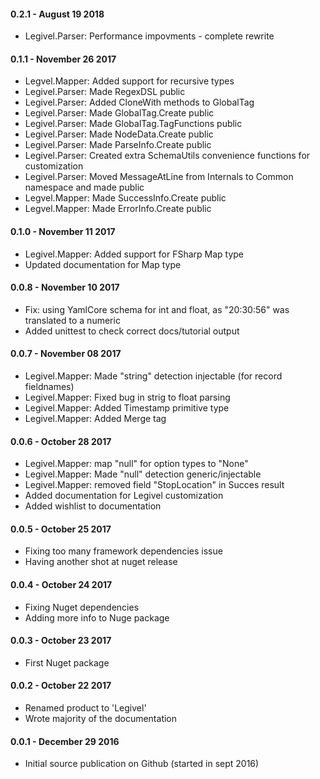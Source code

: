 #### 0.2.1 - August 19 2018
*   Legivel.Parser: Performance impovments - complete rewrite 

#### 0.1.1 - November 26 2017
*   Legvel.Mapper: Added support for recursive types
*   Legivel.Parser: Made RegexDSL public
*   Legivel.Parser: Added CloneWith methods to GlobalTag
*   Legivel.Parser: Made GlobalTag.Create public
*   Legivel.Parser: Made GlobalTag.TagFunctions public
*   Legivel.Parser: Made NodeData.Create public
*   Legivel.Parser: Made ParseInfo.Create public
*   Legivel.Parser: Created extra SchemaUtils convenience functions for customization
*   Legivel.Parser: Moved MessageAtLine from Internals to Common namespace and made public
*   Legvel.Mapper: Made SuccessInfo.Create public
*   Legvel.Mapper: Made ErrorInfo.Create public


#### 0.1.0 - November 11 2017
* Legivel.Mapper: Added support for FSharp Map type
* Updated documentation for Map type


#### 0.0.8 - November 10 2017
* Fix: using YamlCore schema for int and float, as "20:30:56" was translated to a numeric
* Added unittest to check correct docs/tutorial output


#### 0.0.7 - November 08 2017
* Legivel.Mapper: Made "string" detection injectable (for record fieldnames)
* Legivel.Mapper: Fixed bug in strig to float parsing
* Legivel.Mapper: Added Timestamp primitive type
* Legivel.Mapper: Added Merge tag


#### 0.0.6 - October 28 2017
* Legivel.Mapper: map "null" for option types to "None"
* Legivel.Mapper: Made "null" detection generic/injectable
* Legivel.Mapper: removed field "StopLocation" in Succes result
* Added documentation for Legivel customization
* Added wishlist to documentation


#### 0.0.5 - October 25 2017
* Fixing too many framework dependencies issue
* Having another shot at nuget release


#### 0.0.4 - October 24 2017
* Fixing Nuget dependencies
* Adding more info to Nuge package


#### 0.0.3 - October 23 2017
* First Nuget package


#### 0.0.2 - October 22 2017
* Renamed product to 'Legivel'
* Wrote majority of the documentation


#### 0.0.1 - December 29 2016
* Initial source publication on Github (started in sept 2016)

